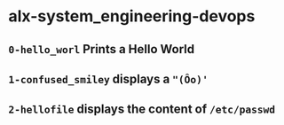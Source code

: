 # alx-system_engineering-devops
## `0-hello_worl` Prints a Hello World
## `1-confused_smiley` displays a `"(Ôo)'`
## `2-hellofile` displays the content of `/etc/passwd`
